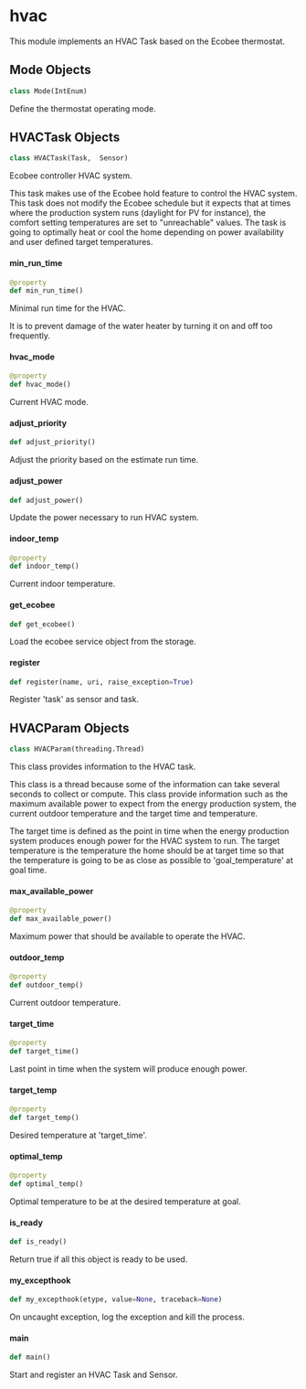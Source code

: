 <a id="hvac"></a>

# hvac

This module implements an HVAC Task based on the Ecobee thermostat.

<a id="hvac.Mode"></a>

## Mode Objects

```python
class Mode(IntEnum)
```

Define the thermostat operating mode.

<a id="hvac.HVACTask"></a>

## HVACTask Objects

```python
class HVACTask(Task,  Sensor)
```

Ecobee controller HVAC system.

This task makes use of the Ecobee hold feature to control the HVAC
system. This task does not modify the Ecobee schedule but it expects that
at times where the production system runs (daylight for PV for instance),
the comfort setting temperatures are set to "unreachable" values. The task
is going to optimally heat or cool the home depending on power availability
and user defined target temperatures.

<a id="hvac.HVACTask.min_run_time"></a>

#### min\_run\_time

```python
@property
def min_run_time()
```

Minimal run time for the HVAC.

It is to prevent damage of the water heater by turning it on and off
too frequently.

<a id="hvac.HVACTask.hvac_mode"></a>

#### hvac\_mode

```python
@property
def hvac_mode()
```

Current HVAC mode.

<a id="hvac.HVACTask.adjust_priority"></a>

#### adjust\_priority

```python
def adjust_priority()
```

Adjust the priority based on the estimate run time.

<a id="hvac.HVACTask.adjust_power"></a>

#### adjust\_power

```python
def adjust_power()
```

Update the power necessary to run HVAC system.

<a id="hvac.HVACTask.indoor_temp"></a>

#### indoor\_temp

```python
@property
def indoor_temp()
```

Current indoor temperature.

<a id="hvac.get_ecobee"></a>

#### get\_ecobee

```python
def get_ecobee()
```

Load the ecobee service object from the storage.

<a id="hvac.register"></a>

#### register

```python
def register(name, uri, raise_exception=True)
```

Register 'task' as sensor and task.

<a id="hvac.HVACParam"></a>

## HVACParam Objects

```python
class HVACParam(threading.Thread)
```

This class provides information to the HVAC task.

This class is a thread because some of the information can take several
seconds to collect or compute. This class provide information such as the
maximum available power to expect from the energy production system, the
current outdoor temperature and the target time and temperature.

The target time is defined as the point in time when the energy production
system produces enough power for the HVAC system to run. The target
temperature is the temperature the home should be at target time so that
the temperature is going to be as close as possible to 'goal_temperature'
at goal time.

<a id="hvac.HVACParam.max_available_power"></a>

#### max\_available\_power

```python
@property
def max_available_power()
```

Maximum power that should be available to operate the HVAC.

<a id="hvac.HVACParam.outdoor_temp"></a>

#### outdoor\_temp

```python
@property
def outdoor_temp()
```

Current outdoor temperature.

<a id="hvac.HVACParam.target_time"></a>

#### target\_time

```python
@property
def target_time()
```

Last point in time when the system will produce enough power.

<a id="hvac.HVACParam.target_temp"></a>

#### target\_temp

```python
@property
def target_temp()
```

Desired temperature at 'target_time'.

<a id="hvac.HVACParam.optimal_temp"></a>

#### optimal\_temp

```python
@property
def optimal_temp()
```

Optimal temperature to be at the desired temperature at goal.

<a id="hvac.HVACParam.is_ready"></a>

#### is\_ready

```python
def is_ready()
```

Return true if all this object is ready to be used.

<a id="hvac.my_excepthook"></a>

#### my\_excepthook

```python
def my_excepthook(etype, value=None, traceback=None)
```

On uncaught exception, log the exception and kill the process.

<a id="hvac.main"></a>

#### main

```python
def main()
```

Start and register an HVAC Task and Sensor.


